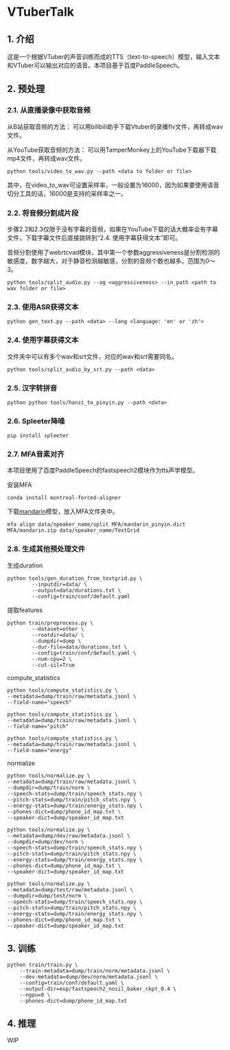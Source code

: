 # VTuberTalk

## 1. 介绍

这是一个根据VTuber的声音训练而成的TTS（text-to-speech）模型，输入文本和VTuber可以输出对应的语音。本项目基于百度PaddleSpeech。

## 2. 预处理

### 2.1. 从直播录像中获取音频

从B站获取音频的方法：
可以用bilibili助手下载Vtuber的录播flv文件，再转成wav文件。

从YouTube获取音频的方法：
可以用TamperMonkey上的YouTube下载器下载mp4文件，再转成wav文件。

```shell
python tools/video_to_wav.py --path <data to folder or file>
```

其中，在video_to_wav可设置采样率，一般设置为16000，因为如果要使用语音切分工具的话，16000是支持的采样率之一。

### 2.2. 将音频分割成片段

步骤2.2和2.3仅限于没有字幕的音频，如果在YouTube下载的话大概率会有字幕文件，下载字幕文件后直接跳转到“2.4. 使用字幕获得文本”即可。

音频分割使用了webrtcvad模块，其中第一个参数aggressiveness是分割检测的敏感度，数字越大，对于静音检测越敏感，分割的音频个数也越多。范围为0～3。

```shell
python tools/split_audio.py --ag <aggressiveness> --in_path <path to wav folder or file>
```

### 2.3. 使用ASR获得文本

```shell
python gen_text.py --path <data> --lang <language: 'en' or 'zh'>
```

### 2.4. 使用字幕获得文本

文件夹中可以有多个wav和srt文件，对应的wav和srt需要同名。

```shell
python tools/split_audio_by_srt.py --path <data>
```

### 2.5. 汉字转拼音

```shell
python python tools/hanzi_to_pinyin.py --path <data>
```

### 2.6. Spleeter降噪

```shell
pip install spleeter
```

### 2.7. MFA音素对齐

本项目使用了百度PaddleSpeech的fastspeech2模块作为tts声学模型。

安装MFA

```shell
conda install montreal-forced-aligner
```

下载[mandarin](https://montreal-forced-aligner.readthedocs.io/en/latest/user_guide/models/acoustic.html)模型，放入MFA文件夹中。

```shell
mfa align data/speaker_name/split MFA/mandarin_pinyin.dict MFA/mandarin.zip data/speaker_name/TextGrid
```

### 2.8. 生成其他预处理文件

生成duration

```shell
python tools/gen_duration_from_textgrid.py \
        --inputdir=data/ \
        --output=data/durations.txt \
        --config=train/conf/default.yaml
```

提取features

```shell
python train/preprocess.py \
        --dataset=other \
        --rootdir=data/ \
        --dumpdir=dump \
        --dur-file=data/durations.txt \
        --config=train/conf/default.yaml \
        --num-cpu=2 \
        --cut-sil=True
```

compute_statistics

```shell
python tools/compute_statistics.py \
--metadata=dump/train/raw/metadata.jsonl \
--field-name="speech"

python tools/compute_statistics.py \
--metadata=dump/train/raw/metadata.jsonl \
--field-name="pitch"

python tools/compute_statistics.py \
--metadata=dump/train/raw/metadata.jsonl \
--field-name="energy"
```

normalize

```shell
python tools/normalize.py \
--metadata=dump/train/raw/metadata.jsonl \
--dumpdir=dump/train/norm \
--speech-stats=dump/train/speech_stats.npy \
--pitch-stats=dump/train/pitch_stats.npy \
--energy-stats=dump/train/energy_stats.npy \
--phones-dict=dump/phone_id_map.txt \
--speaker-dict=dump/speaker_id_map.txt

python tools/normalize.py \
--metadata=dump/dev/raw/metadata.jsonl \
--dumpdir=dump/dev/norm \
--speech-stats=dump/train/speech_stats.npy \
--pitch-stats=dump/train/pitch_stats.npy \
--energy-stats=dump/train/energy_stats.npy \
--phones-dict=dump/phone_id_map.txt \
--speaker-dict=dump/speaker_id_map.txt

python tools/normalize.py \
--metadata=dump/test/raw/metadata.jsonl \
--dumpdir=dump/test/norm \
--speech-stats=dump/train/speech_stats.npy \
--pitch-stats=dump/train/pitch_stats.npy \
--energy-stats=dump/train/energy_stats.npy \
--phones-dict=dump/phone_id_map.txt \
--speaker-dict=dump/speaker_id_map.txt
```

## 3. 训练

```shell
python train/train.py \
    --train-metadata=dump/train/norm/metadata.jsonl \
    --dev-metadata=dump/dev/norm/metadata.jsonl \
    --config=train/conf/default.yaml \
    --output-dir=exp/fastspeech2_nosil_baker_ckpt_0.4 \
    --ngpu=0 \
    --phones-dict=dump/phone_id_map.txt
```

## 4. 推理

WIP
